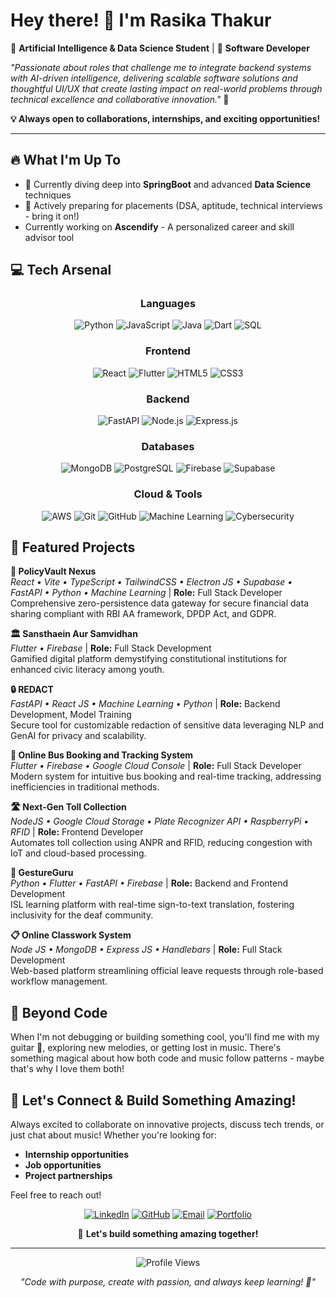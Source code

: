 # Hey there! 👋 I'm Rasika Thakur

🎯 **Artificial Intelligence & Data Science Student** | 🚀 **Software Developer** 

*"Passionate about roles that challenge me to integrate backend systems with AI-driven intelligence, delivering scalable software solutions and thoughtful UI/UX that create lasting impact on real-world problems through technical excellence and collaborative innovation."* 💫

**💡 Always open to collaborations, internships, and exciting opportunities!**
  

---

## 🔥 What I'm Up To

- 🌱 Currently diving deep into **SpringBoot** and advanced **Data Science** techniques
- 💼 Actively preparing for placements (DSA, aptitude, technical interviews - bring it on!)
- Currently working on **Ascendify** - A personalized career and skill advisor tool

## 💻 Tech Arsenal

<div align="center">

### Languages
![Python](https://img.shields.io/badge/Python-3776AB?style=for-the-badge&logo=python&logoColor=white)
![JavaScript](https://img.shields.io/badge/JavaScript-F7DF1E?style=for-the-badge&logo=javascript&logoColor=black)
![Java](https://img.shields.io/badge/Java-ED8B00?style=for-the-badge&logo=java&logoColor=white)
![Dart](https://img.shields.io/badge/Dart-0175C2?style=for-the-badge&logo=dart&logoColor=white)
![SQL](https://img.shields.io/badge/SQL-336791?style=for-the-badge&logo=postgresql&logoColor=white)

### Frontend
![React](https://img.shields.io/badge/React-20232A?style=for-the-badge&logo=react&logoColor=61DAFB)
![Flutter](https://img.shields.io/badge/Flutter-02569B?style=for-the-badge&logo=flutter&logoColor=white)
![HTML5](https://img.shields.io/badge/HTML5-E34F26?style=for-the-badge&logo=html5&logoColor=white)
![CSS3](https://img.shields.io/badge/CSS3-1572B6?style=for-the-badge&logo=css3&logoColor=white)

### Backend
![FastAPI](https://img.shields.io/badge/FastAPI-009688?style=for-the-badge&logo=fastapi&logoColor=white)
![Node.js](https://img.shields.io/badge/Node.js-43853D?style=for-the-badge&logo=node.js&logoColor=white)
![Express.js](https://img.shields.io/badge/Express.js-404D59?style=for-the-badge&logo=express&logoColor=white)

### Databases
![MongoDB](https://img.shields.io/badge/MongoDB-4EA94B?style=for-the-badge&logo=mongodb&logoColor=white)
![PostgreSQL](https://img.shields.io/badge/PostgreSQL-316192?style=for-the-badge&logo=postgresql&logoColor=white)
![Firebase](https://img.shields.io/badge/Firebase-039BE5?style=for-the-badge&logo=firebase&logoColor=white)
![Supabase](https://img.shields.io/badge/Supabase-3ECF8E?style=for-the-badge&logo=supabase&logoColor=white)

### Cloud & Tools
![AWS](https://img.shields.io/badge/AWS-232F3E?style=for-the-badge&logo=amazon-aws&logoColor=white)
![Git](https://img.shields.io/badge/Git-F05032?style=for-the-badge&logo=git&logoColor=white)
![GitHub](https://img.shields.io/badge/GitHub-100000?style=for-the-badge&logo=github&logoColor=white)
![Machine Learning](https://img.shields.io/badge/ML-FF6F00?style=for-the-badge&logo=tensorflow&logoColor=white)
![Cybersecurity](https://img.shields.io/badge/Cybersecurity-FF0000?style=for-the-badge&logo=security&logoColor=white)

</div>

## 🚀 Featured Projects

**🏦 PolicyVault Nexus**  
*React • Vite • TypeScript • TailwindCSS • Electron JS • Supabase • FastAPI • Python • Machine Learning* | **Role:** Full Stack Developer  
Comprehensive zero-persistence data gateway for secure financial data sharing compliant with RBI AA framework, DPDP Act, and GDPR.

**🏛️ Sansthaein Aur Samvidhan**  
*Flutter • Firebase* | **Role:** Full Stack Development  
Gamified digital platform demystifying constitutional institutions for enhanced civic literacy among youth.

**🔒 REDACT**  
*FastAPI • React JS • Machine Learning • Python* | **Role:** Backend Development, Model Training  
Secure tool for customizable redaction of sensitive data leveraging NLP and GenAI for privacy and scalability.

**🚌 Online Bus Booking and Tracking System**  
*Flutter • Firebase • Google Cloud Console* | **Role:** Full Stack Developer  
Modern system for intuitive bus booking and real-time tracking, addressing inefficiencies in traditional methods.

**🛣️ Next-Gen Toll Collection**  
*NodeJS • Google Cloud Storage • Plate Recognizer API • RaspberryPi • RFID* | **Role:** Frontend Developer  
Automates toll collection using ANPR and RFID, reducing congestion with IoT and cloud-based processing.

**🤝 GestureGuru**  
*Python • Flutter • FastAPI • Firebase* | **Role:** Backend and Frontend Development  
ISL learning platform with real-time sign-to-text translation, fostering inclusivity for the deaf community.

**📋 Online Classwork System**  
*Node JS • MongoDB • Express JS • Handlebars* | **Role:** Full Stack Development  
Web-based platform streamlining official leave requests through role-based workflow management.

## 🎵 Beyond Code

When I'm not debugging or building something cool, you'll find me with my guitar 🎸, exploring new melodies, or getting lost in music. There's something magical about how both code and music follow patterns - maybe that's why I love them both!

## 🤝 Let's Connect & Build Something Amazing!

Always excited to collaborate on innovative projects, discuss tech trends, or just chat about music! Whether you're looking for:
- **Internship opportunities**
- **Job opportunities** 
- **Project partnerships**

Feel free to reach out! 

<div align="center">

[![LinkedIn](https://img.shields.io/badge/LinkedIn-0077B5?style=for-the-badge&logo=linkedin&logoColor=white)](https://linkedin.com/in/rasika-thakur)
[![GitHub](https://img.shields.io/badge/GitHub-100000?style=for-the-badge&logo=github&logoColor=white)](https://github.com/rasikathakur)
[![Email](https://img.shields.io/badge/Email-D14836?style=for-the-badge&logo=gmail&logoColor=white)](mailto:rasikathakur303@gmail.com)
[![Portfolio](https://img.shields.io/badge/Portfolio-FF5722?style=for-the-badge&logo=web&logoColor=white)](https://rasikathakur-portfolio.vercel.app)

🌟 **Let's build something amazing together!**

</div>

---

<div align="center">
  <img src="https://komarev.com/ghpvc/?username=rasikathakur&color=6366f1&style=flat-square&label=Profile+Views" alt="Profile Views" />
</div>

<div align="center">
  
*"Code with purpose, create with passion, and always keep learning! 🚀"*

</div>
